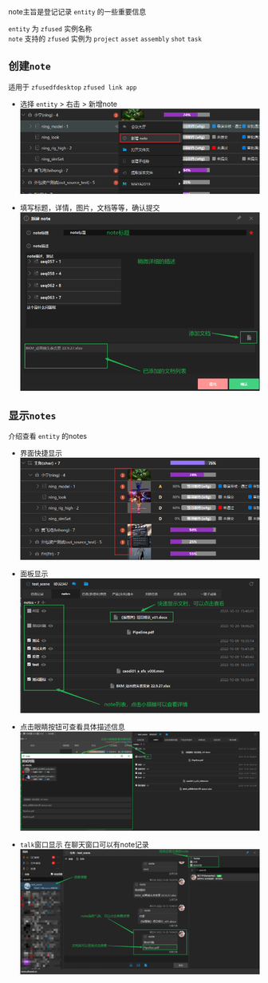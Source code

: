 
note主旨是登记记录 `entity` 的一些重要信息

`entity` 为 `zfused` 实例名称  
`note` 支持的 `zfused` 实例为 `project` `asset` `assembly` `shot` `task`

## 创建`note`
适用于 `zfusedfdesktop` `zfused link app`

- 选择 `entity` > 右击 > 新增note  
![新增note](../images/module/note/new_note_ui.png ':size=600')

- 填写标题，详情，图片，文档等等，确认提交  
![note](../images/module/note/note_ui.png ':size=600')

## 显示`notes`  
介绍查看 `entity` 的notes

- 界面快捷显示   
![quick note](../images/module/note/quick_show_notes.png ':size=600')

- 面板显示  
![quick note](../images/module/note/task_panel_notes.png ':size=600')

- 点击眼睛按钮可查看具体描述信息  
![quick note](../images/module/note/Snipaste_2022-10-20_18-08-50.png ':size=600')


- `talk`窗口显示
在聊天窗口可以有note记录  
![quick note](../images/module/note/Snipaste_2022-10-20_18-11-43.png ':size=600')
